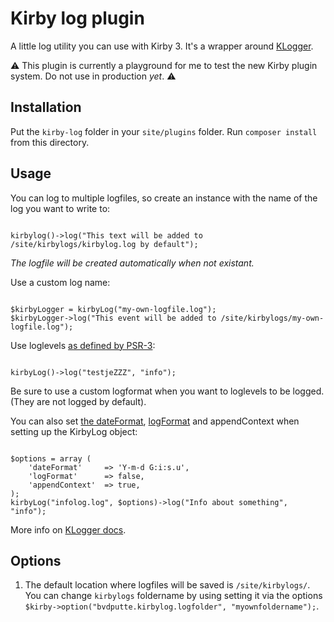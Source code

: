 # Kirby log plugin

A little log utility you can use with Kirby 3.
It's a wrapper around [KLogger](https://github.com/katzgrau/KLogger).

⚠️ This plugin is currently a playground for me to test the new Kirby plugin system. Do not use in production _yet_. ⚠️ 

## Installation

Put the `kirby-log` folder in your `site/plugins` folder.
Run `composer install` from this directory.

## Usage

You can log to multiple logfiles, so create an instance with the name of the log you want to write to:

```

kirbylog()->log("This text will be added to /site/kirbylogs/kirbylog.log by default");

```

_The logfile will be created automatically when not existant._

Use a custom log name:

```

$kirbyLogger = kirbyLog("my-own-logfile.log");
$kirbyLogger->log("This event will be added to /site/kirbylogs/my-own-logfile.log");

```

Use loglevels [as defined by PSR-3](https://www.php-fig.org/psr/psr-3/#5-psrlogloglevel):

```

kirbyLog()->log("testjeZZZ", "info");

```

Be sure to use a custom logformat when you want to loglevels to be logged. (They are not logged by default).

You can also set [the dateFormat](http://php.net/manual/en/function.date.php), [logFormat](https://github.com/katzgrau/KLogger#log-formatting) and appendContext when setting up the KirbyLog object:

```

$options = array (
    'dateFormat'     => 'Y-m-d G:i:s.u',
    'logFormat'      => false,
    'appendContext'  => true,
);
kirbyLog("infolog.log", $options)->log("Info about something", "info");

```

More info on [KLogger docs](https://github.com/katzgrau/KLogger#additional-options).

## Options

1. The default location where logfiles will be saved is `/site/kirbylogs/`. You can change `kirbylogs` foldername by using setting it via the options `$kirby->option("bvdputte.kirbylog.logfolder", "myownfoldername");`.
